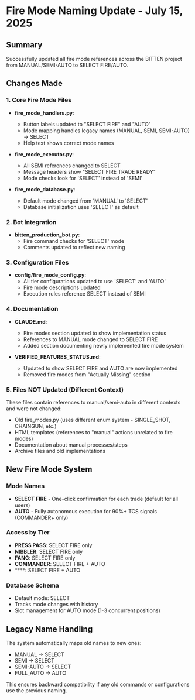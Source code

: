 # Fire Mode Naming Update - July 15, 2025

## Summary
Successfully updated all fire mode references across the BITTEN project from MANUAL/SEMI-AUTO to SELECT FIRE/AUTO.

## Changes Made

### 1. Core Fire Mode Files
- **fire_mode_handlers.py**: 
  - Button labels updated to "SELECT FIRE" and "AUTO"
  - Mode mapping handles legacy names (MANUAL, SEMI, SEMI-AUTO) → SELECT
  - Help text shows correct mode names

- **fire_mode_executor.py**:
  - All SEMI references changed to SELECT
  - Message headers show "SELECT FIRE TRADE READY"
  - Mode checks look for 'SELECT' instead of 'SEMI'

- **fire_mode_database.py**:
  - Default mode changed from 'MANUAL' to 'SELECT'
  - Database initialization uses 'SELECT' as default

### 2. Bot Integration
- **bitten_production_bot.py**:
  - Fire command checks for 'SELECT' mode
  - Comments updated to reflect new naming

### 3. Configuration Files
- **config/fire_mode_config.py**:
  - All tier configurations updated to use 'SELECT' and 'AUTO'
  - Fire mode descriptions updated
  - Execution rules reference SELECT instead of SEMI

### 4. Documentation
- **CLAUDE.md**:
  - Fire modes section updated to show implementation status
  - References to MANUAL mode changed to SELECT FIRE
  - Added section documenting newly implemented fire mode system

- **VERIFIED_FEATURES_STATUS.md**:
  - Updated to show SELECT FIRE and AUTO are now implemented
  - Removed fire modes from "Actually Missing" section

### 5. Files NOT Updated (Different Context)
These files contain references to manual/semi-auto in different contexts and were not changed:
- Old fire_modes.py (uses different enum system - SINGLE_SHOT, CHAINGUN, etc.)
- HTML templates (references to "manual" actions unrelated to fire modes)
- Documentation about manual processes/steps
- Archive files and old implementations

## New Fire Mode System

### Mode Names
- **SELECT FIRE** - One-click confirmation for each trade (default for all users)
- **AUTO** - Fully autonomous execution for 90%+ TCS signals (COMMANDER+ only)

### Access by Tier
- **PRESS PASS**: SELECT FIRE only
- **NIBBLER**: SELECT FIRE only  
- **FANG**: SELECT FIRE only
- **COMMANDER**: SELECT FIRE + AUTO
- ****: SELECT FIRE + AUTO

### Database Schema
- Default mode: SELECT
- Tracks mode changes with history
- Slot management for AUTO mode (1-3 concurrent positions)

## Legacy Name Handling
The system automatically maps old names to new ones:
- MANUAL → SELECT
- SEMI → SELECT
- SEMI-AUTO → SELECT
- FULL_AUTO → AUTO

This ensures backward compatibility if any old commands or configurations use the previous naming.